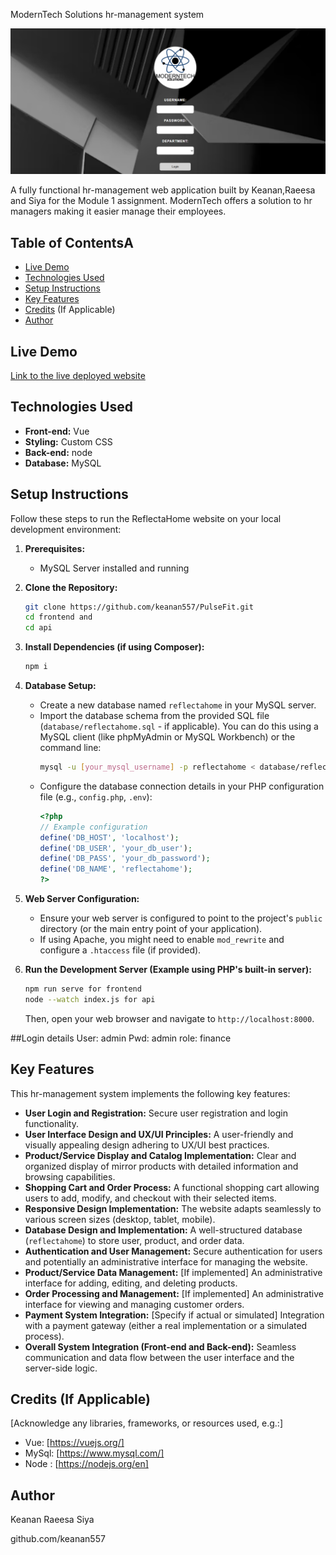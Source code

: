 ModernTech Solutions hr-management system

[![Screenshot of Homepage](https://github.com/keanan557/images/blob/b1abeb2ea05f276082342636c216bc485895d5b1/Screenshot%202025-04-08%20142709.png)](https://hr-system-github-io.vercel.app/)

A fully functional hr-management web application built by Keanan,Raeesa and Siya for the Module 1 assignment. ModernTech offers a solution to hr managers making it easier manage their employees.

## Table of ContentsA
- [Live Demo](#live-demo)
- [Technologies Used](#technologies-used)
- [Setup Instructions](#setup-instructions)
- [Key Features](#key-features)
- [Credits](#credits) (If Applicable)
- [Author](#author)

## Live Demo
[Link to the live deployed website](https://hr-system-github-io.vercel.app/)

## Technologies Used
- **Front-end:** Vue
- **Styling:** Custom CSS
- **Back-end:** node
- **Database:** MySQL

## Setup Instructions

Follow these steps to run the ReflectaHome website on your local development environment:

1.  **Prerequisites:**
    * MySQL Server installed and running

2.  **Clone the Repository:**
    ```bash
    git clone https://github.com/keanan557/PulseFit.git
    cd frontend and 
    cd api
    ```

3.  **Install Dependencies (if using Composer):**
    ```bash
    npm i
    
    ```

4.  **Database Setup:**
    * Create a new database named `reflectahome` in your MySQL server.
    * Import the database schema from the provided SQL file (`database/reflectahome.sql` - if applicable). You can do this using a MySQL client (like phpMyAdmin or MySQL Workbench) or the command line:
        ```bash
        mysql -u [your_mysql_username] -p reflectahome < database/reflectahome.sql
        ```
    * Configure the database connection details in your PHP configuration file (e.g., `config.php`, `.env`):
        ```php
        <?php
        // Example configuration
        define('DB_HOST', 'localhost');
        define('DB_USER', 'your_db_user');
        define('DB_PASS', 'your_db_password');
        define('DB_NAME', 'reflectahome');
        ?>
        ```

5.  **Web Server Configuration:**
    * Ensure your web server is configured to point to the project's `public` directory (or the main entry point of your application).
    * If using Apache, you might need to enable `mod_rewrite` and configure a `.htaccess` file (if provided).

6.  **Run the Development Server (Example using PHP's built-in server):**
    ```bash
    npm run serve for frontend
    node --watch index.js for api 
    ```
    Then, open your web browser and navigate to `http://localhost:8000`.

##Login details
User: admin
Pwd: admin
role: finance

## Key Features
This hr-management system implements the following key features:

* **User Login and Registration:** Secure user registration and login functionality.
* **User Interface Design and UX/UI Principles:** A user-friendly and visually appealing design adhering to UX/UI best practices.
* **Product/Service Display and Catalog Implementation:** Clear and organized display of mirror products with detailed information and browsing capabilities.
* **Shopping Cart and Order Process:** A functional shopping cart allowing users to add, modify, and checkout with their selected items.
* **Responsive Design Implementation:** The website adapts seamlessly to various screen sizes (desktop, tablet, mobile).
* **Database Design and Implementation:** A well-structured database (`reflectahome`) to store user, product, and order data.
* **Authentication and User Management:** Secure authentication for users and potentially an administrative interface for managing the website.
* **Product/Service Data Management:** [If implemented] An administrative interface for adding, editing, and deleting products.
* **Order Processing and Management:** [If implemented] An administrative interface for viewing and managing customer orders.
* **Payment System Integration:** [Specify if actual or simulated] Integration with a payment gateway (either a real implementation or a simulated process).
* **Overall System Integration (Front-end and Back-end):** Seamless communication and data flow between the user interface and the server-side logic.

## Credits (If Applicable)
[Acknowledge any libraries, frameworks, or resources used, e.g.:]
* Vue: [https://vuejs.org/]
* MySql: [https://www.mysql.com/]
* Node : [https://nodejs.org/en]

## Author
Keanan 
Raeesa
Siya

github.com/keanan557
